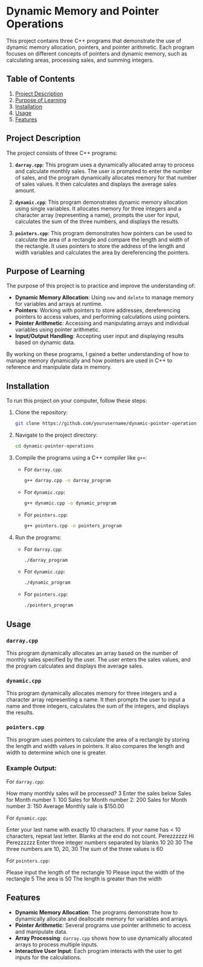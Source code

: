 # Dynamic Memory and Pointer Operations

This project contains three C++ programs that demonstrate the use of dynamic memory allocation, pointers, and pointer arithmetic. Each program focuses on different concepts of pointers and dynamic memory, such as calculating areas, processing sales, and summing integers.

## Table of Contents
1. [Project Description](#project-description)
2. [Purpose of Learning](#purpose-of-learning)
3. [Installation](#installation)
4. [Usage](#usage)
5. [Features](#features)

## Project Description

The project consists of three C++ programs:

1. **`darray.cpp`**: This program uses a dynamically allocated array to process and calculate monthly sales. The user is prompted to enter the number of sales, and the program dynamically allocates memory for that number of sales values. It then calculates and displays the average sales amount.

2. **`dynamic.cpp`**: This program demonstrates dynamic memory allocation using single variables. It allocates memory for three integers and a character array (representing a name), prompts the user for input, calculates the sum of the three numbers, and displays the results.

3. **`pointers.cpp`**: This program demonstrates how pointers can be used to calculate the area of a rectangle and compare the length and width of the rectangle. It uses pointers to store the address of the length and width variables and calculates the area by dereferencing the pointers.

## Purpose of Learning

The purpose of this project is to practice and improve the understanding of:

- **Dynamic Memory Allocation**: Using `new` and `delete` to manage memory for variables and arrays at runtime.
- **Pointers**: Working with pointers to store addresses, dereferencing pointers to access values, and performing calculations using pointers.
- **Pointer Arithmetic**: Accessing and manipulating arrays and individual variables using pointer arithmetic.
- **Input/Output Handling**: Accepting user input and displaying results based on dynamic data.

By working on these programs, I gained a better understanding of how to manage memory dynamically and how pointers are used in C++ to reference and manipulate data in memory.

## Installation

To run this project on your computer, follow these steps:

1. Clone the repository:
    ```bash
    git clone https://github.com/yourusername/dynamic-pointer-operations.git
    ```

2. Navigate to the project directory:
    ```bash
    cd dynamic-pointer-operations
    ```

3. Compile the programs using a C++ compiler like `g++`:
    - For `darray.cpp`:
      ```bash
      g++ darray.cpp -o darray_program
      ```
    - For `dynamic.cpp`:
      ```bash
      g++ dynamic.cpp -o dynamic_program
      ```
    - For `pointers.cpp`:
      ```bash
      g++ pointers.cpp -o pointers_program
      ```

4. Run the programs:
    - For `darray.cpp`:
      ```bash
      ./darray_program
      ```
    - For `dynamic.cpp`:
      ```bash
      ./dynamic_program
      ```
    - For `pointers.cpp`:
      ```bash
      ./pointers_program
      ```

## Usage

### `darray.cpp`
This program dynamically allocates an array based on the number of monthly sales specified by the user. The user enters the sales values, and the program calculates and displays the average sales.

### `dynamic.cpp`
This program dynamically allocates memory for three integers and a character array representing a name. It then prompts the user to input a name and three integers, calculates the sum of the integers, and displays the results.

### `pointers.cpp`
This program uses pointers to calculate the area of a rectangle by storing the length and width values in pointers. It also compares the length and width to determine which one is greater.

### Example Output:

For `darray.cpp`:

How many monthly sales will be processed? 3 Enter the sales below Sales for Month number 1: 100 Sales for Month number 2: 200 Sales for Month number 3: 150 Average Monthly sale is $150.00


For `dynamic.cpp`:

Enter your last name with exactly 10 characters. If your name has < 10 characters, repeat last letter. Blanks at the end do not count. Perezzzzzz Hi Perezzzzzz Enter three integer numbers separated by blanks 10 20 30 The three numbers are 10, 20, 30 The sum of the three values is 60


For `pointers.cpp`:

Please input the length of the rectangle 10 Please input the width of the rectangle 5 The area is 50 The length is greater than the width


## Features

- **Dynamic Memory Allocation**: The programs demonstrate how to dynamically allocate and deallocate memory for variables and arrays.
- **Pointer Arithmetic**: Several programs use pointer arithmetic to access and manipulate data.
- **Array Processing**: `darray.cpp` shows how to use dynamically allocated arrays to process multiple inputs.
- **Interactive User Input**: Each program interacts with the user to get inputs for the calculations.
